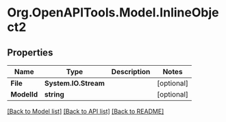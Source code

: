 
# Org.OpenAPITools.Model.InlineObject2

## Properties

Name | Type | Description | Notes
------------ | ------------- | ------------- | -------------
**File** | **System.IO.Stream** |  | [optional] 
**ModelId** | **string** |  | [optional] 

[[Back to Model list]](../README.md#documentation-for-models)
[[Back to API list]](../README.md#documentation-for-api-endpoints)
[[Back to README]](../README.md)

